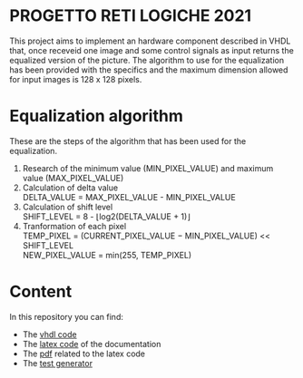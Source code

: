 # PROGETTO RETI LOGICHE 2021

This project aims to implement an hardware component described in VHDL that, once receveid one image and some control signals as input returns the equalized version of the picture. The algorithm to use for the equalization has been provided with the specifics and the maximum dimension allowed for input images is 128 x 128 pixels.

# Equalization algorithm 
These are the steps of the algorithm that has been used for the equalization.
1. Research of the minimum value (MIN_PIXEL_VALUE) and maximum value (MAX_PIXEL_VALUE)
2. Calculation of delta value  
    DELTA_VALUE = MAX_PIXEL_VALUE - MIN_PIXEL_VALUE
4. Calculation of shift level  
    SHIFT_LEVEL = 8 - ⌊log2(DELTA_VALUE + 1)⌋
5. Tranformation of each pixel  
    TEMP_PIXEL = (CURRENT_PIXEL_VALUE − MIN_PIXEL_VALUE) << SHIFT_LEVEL  
    NEW_PIXEL_VALUE = min(255, TEMP_PIXEL)

# Content
In this repository you can find:
* The [vhdl code](10631762_10629918.vhd)
* The [latex code](doc.tex) of the documentation
* The [pdf](doc_reti_logiche.pdf) related to the latex code
* The [test generator](gen_tb.c)
